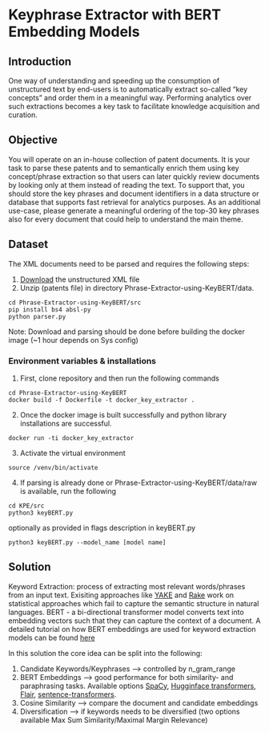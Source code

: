 # Keyphrase Extractor with BERT Embedding Models

## Introduction
One way of understanding and speeding up the consumption of unstructured text by end-users is to automatically extract
so-called “key concepts” and order them in a meaningful way. Performing analytics over such extractions becomes a key 
task to facilitate knowledge acquisition and curation.

## Objective
You will operate on an in-house collection of patent documents. It is your task to parse these patents and to semantically 
enrich them using key concept/phrase extraction so that users can later quickly review documents by looking only at them
instead of reading the text. To support that, you should store the key phrases and document identifiers in a 
data structure or database that supports fast retrieval for analytics purposes.  As an additional use-case, please 
generate a meaningful ordering of the top-30 key phrases also for every document that could help to understand the main theme.

## Dataset 

The XML documents need to be parsed and requires the following steps:
1. [Download](https://databricksexternal.blob.core.windows.net/hiring/patents.zip?sp=r&st=2021-10-07T23:09:03Z&se=2021-10-31T08:09:03Z&spr=https&sv=2020-08-04&sr=b&sig=uR36HP3kCEDY9aPc0mvZFzLnblodA9adxQRTYTc6O6M%3D) the unstructured XML file
2. Unzip (patents file)  in directory Phrase-Extractor-using-KeyBERT/data.

```
cd Phrase-Extractor-using-KeyBERT/src
pip install bs4 absl-py
python parser.py
```
Note: Download and parsing should be done before building the docker image (~1 hour depends on Sys config)

### Environment variables & installations

1. First, clone repository and then run the following commands
```
cd Phrase-Extractor-using-KeyBERT
docker build -f Dockerfile -t docker_key_extractor .
```

2. Once the docker image is built successfully and python library installations are successful.
```
docker run -ti docker_key_extractor
```

3. Activate the virtual environment
```
source /venv/bin/activate
```

4. If parsing is already done or Phrase-Extractor-using-KeyBERT/data/raw is available, run the following
```
cd KPE/src
python3 keyBERT.py 
```
optionally as provided in flags description in keyBERT.py
```
python3 keyBERT.py --model_name [model name] 
```


## Solution

Keyword Extraction: process of extracting most relevant words/phrases from an input text. 
Exisiting approaches like [YAKE](#https://github.com/LIAAD/yake) and [Rake](#https://github.com/aneesha/RAKE) work on 
statistical approaches which fail to capture the semantic structure in natural languages. 
BERT - a bi-directional transformer model converts text into embedding vectors such that they can capture the context of 
a document. A detailed tutorial on how BERT embeddings are used for keyword extraction models can be found [here](#https://towardsdatascience.com/keyword-extraction-with-bert-724efca412ea)


In this solution the core idea can be split into the following:

1. Candidate Keywords/Keyphrases --> controlled by n_gram_range
2. BERT Embeddings --> good performance for both similarity- and paraphrasing tasks. Available options [SpaCy](#https://spacy.io/), [Hugginface transformers](#https://github.com/huggingface/transformers),
[Flair](#https://github.com/flairNLP/), [sentence-transformers](#https://www.sbert.net/).
3. Cosine Similarity --> compare the document and candidate embeddings
4. Diversification --> if keywords needs to be diversified (two options available Max Sum Similarity/Maximal Margin Relevance)
